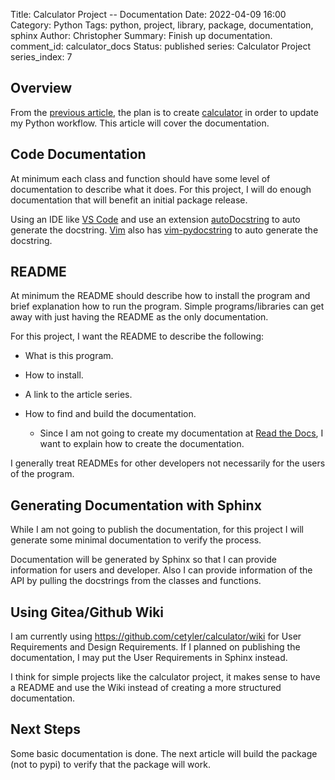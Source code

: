 Title: Calculator Project -- Documentation
Date: 2022-04-09 16:00
Category: Python
Tags: python, project, library, package, documentation, sphinx
Author: Christopher
Summary: Finish up documentation.
comment_id: calculator_docs
Status: published
series: Calculator Project
series_index: 7

## Overview

From the 
[previous article]({filename}/python/2022-04-03-calculator_project_cli.md),
the plan is to create [calculator](https://github.com/cetyler/calculator) in
order to update my Python workflow.
This article will cover the documentation.

## Code Documentation

At minimum each class and function should have some level of documentation to
describe what it does.
For this project, I will do enough documentation that will benefit an initial
package release.

Using an IDE like [VS Code](https://code.visualstudio.com/) and use an
extension [autoDocstring](https://github.com/NilsJPWerner/autoDocstring) to
auto generate the docstring.
[Vim](https://www.vim.org/) also has 
[vim-pydocstring](https://github.com/heavenshell/vim-pydocstring) to auto
generate the docstring.

## README

At minimum the README should describe how to install the program and brief
explanation how to run the program.
Simple programs/libraries can get away with just having the README as the only
documentation.

For this project, I want the README to describe the following:

- What is this program.

- How to install.

- A link to the article series.

- How to find and build the documentation.

    - Since I am not going to create my documentation at
      [Read the Docs](https://readthedocs.org/), I want to explain how to
      create the documentation.

I generally treat READMEs for other developers not necessarily for the users of
the program.

## Generating Documentation with Sphinx

While I am not going to publish the documentation, for this project I will
generate some minimal documentation to verify the process.

Documentation will be generated by Sphinx so that I can provide information for
users and developer.
Also I can provide information of the API by pulling the docstrings from the
classes and functions.

## Using Gitea/Github Wiki

I am currently using https://github.com/cetyler/calculator/wiki for User
Requirements and Design Requirements.
If I planned on publishing the documentation, I may put the User Requirements
in Sphinx instead.

I think for simple projects like the calculator project, it makes sense to have
a README and use the Wiki instead of creating a more structured documentation.

## Next Steps

Some basic documentation is done.
The next article will build the package (not to pypi) to verify that the
package will work.

